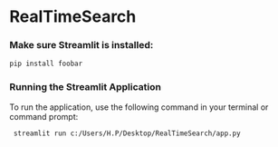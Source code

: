# RealTimeSearch

### Make sure Streamlit is installed:
```bash
pip install foobar
```


### Running the Streamlit Application

To run the application, use the following command in your terminal or command prompt:
```bash
 streamlit run c:/Users/H.P/Desktop/RealTimeSearch/app.py
```







 
